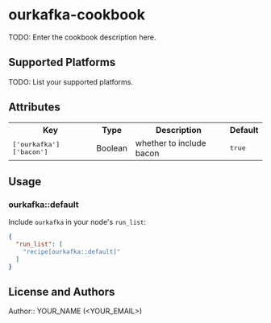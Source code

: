 # ourkafka-cookbook

TODO: Enter the cookbook description here.

## Supported Platforms

TODO: List your supported platforms.

## Attributes

<table>
  <tr>
    <th>Key</th>
    <th>Type</th>
    <th>Description</th>
    <th>Default</th>
  </tr>
  <tr>
    <td><tt>['ourkafka']['bacon']</tt></td>
    <td>Boolean</td>
    <td>whether to include bacon</td>
    <td><tt>true</tt></td>
  </tr>
</table>

## Usage

### ourkafka::default

Include `ourkafka` in your node's `run_list`:

```json
{
  "run_list": [
    "recipe[ourkafka::default]"
  ]
}
```

## License and Authors

Author:: YOUR_NAME (<YOUR_EMAIL>)
